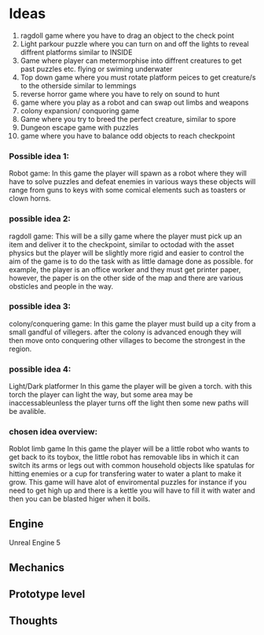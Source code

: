 # Ideas
1. ragdoll game where you have to drag an object to the check point
2. Light parkour puzzle where you can turn on and off the lights to reveal diffrent platforms similar to INSIDE
3. Game where player can metermorphise into diffrent creatures to get past puzzles etc. flying or swiming underwater
4. Top down game where you must rotate platform peices to get creature/s to the otherside similar to lemmings
5. reverse horror game where you have to rely on sound to hunt
6. game where you play as a robot and can swap out limbs and weapons
7. colony expansion/ conquoring game
8. Game where you try to breed the perfect creature, similar to spore
9. Dungeon escape game with puzzles
10. game where you have to balance odd objects to reach checkpoint

### Possible idea 1:
Robot game:
In this game the player will spawn as a robot where they will have to solve puzzles and defeat enemies in various ways
these objects will range from guns to keys with some comical elements such as toasters or clown horns.

### possible idea 2:
ragdoll game:
This will be a silly game where the player must pick up an item and deliver it to the checkpoint, similar to octodad with the asset physics but the player will be slightly more rigid and easier to control
the aim of the game is to do the task with as little damage done as possible. for example, the player is an office worker and they must get printer paper, however, the paper is on the other side of the map and there are
various obsticles and people in the way.

### possible idea 3:
colony/conquering game:
In this game the player must build up a city from a small gandful of villegers. after the colony is advanced enough they will then move onto conquering other villages to become the strongest in the region.

### possible idea 4:
Light/Dark platformer
In this game the player will be given a torch.
with this torch the player can light the way, but some area may be inaccessableunless the player turns off the light then some new paths will be avalible.

### chosen idea overview:
Roblot limb game
In this game the player will be a little robot who wants to get back to its toybox, the little robot has removable libs in which it can switch its arms or legs out with common household objects like spatulas for hitting enemies or a cup for transfering water to water a plant to make it grow.
This game will have alot of enviromental puzzles for instance if you need to get high up and there is a kettle you will have to fill it with water and then you can be blasted higer when it boils.

## Engine
Unreal Engine 5

## Mechanics 

## Prototype level

## Thoughts



